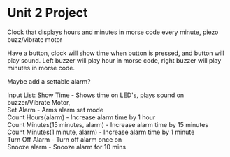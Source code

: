 # Unit 2 Project

Clock that displays hours and minutes in morse code
every minute, piezo buzz/vibrate motor

Have a button, clock will show time when button is pressed, and button will play sound. 
Left buzzer will play hour in morse code, right buzzer will play minutes in morse code.



Maybe add a settable alarm?

Input List:
Show Time - Shows time on LED's, plays sound on buzzer/Vibrate Motor,  
Set Alarm - Arms alarm set mode  
Count Hours(alarm) - Increase alarm time by 1 hour  
Count Minutes(15 minutes, alarm) - Increase alarm time by 15 minutes  
Count Minutes(1 minute, alarm) - Increase alarm time by 1 minute  
Turn Off Alarm - Turn off alarm once on  
Snooze alarm - Snooze alarm for 10 mins  

